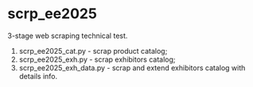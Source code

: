 # scrp_ee2025
3-stage web scraping technical test.

1. scrp_ee2025_cat.py - scrap product catalog;
2. scrp_ee2025_exh.py - scrap exhibitors catalog;
3. scrp_ee2025_exh_data.py - scrap and extend exhibitors catalog with details info.
